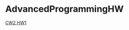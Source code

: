 # AdvancedProgrammingHW
<a href="https://gokcedastan.github.io/AdvancedProgrammingHW/Array%20Demo.html" rel="nofollow"> CW2 </a>
<a href="https://gokcedastan.github.io/AdvancedProgrammingHW/HW1.html" rel="nofollow" >HW1 </a>
